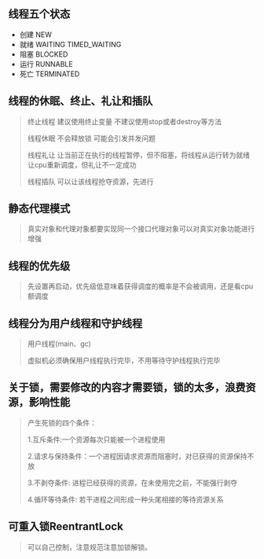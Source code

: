 ## 线程五个状态

- 创建 NEW
- 就绪 WAITING TIMED_WAITING
- 阻塞 BLOCKED
- 运行 RUNNABLE
- 死亡 TERMINATED

## 线程的休眠、终止、礼让和插队
> 终止线程 建议使用终止变量 不建议使用stop或者destroy等方法
> 
> 线程休眠 不会释放锁 可能会引发并发问题
> 
> 线程礼让 让当前正在执行的线程暂停，但不阻塞，将线程从运行转为就绪 让cpu重新调度，但礼让不一定成功
> 
> 线程插队 可以让该线程抢夺资源，先进行

## 静态代理模式
> 真实对象和代理对象都要实现同一个接口代理对象可以对真实对象功能进行增强


## 线程的优先级
> 先设置再启动，优先级低意味着获得调度的概率是不会被调用，还是看cpu额调度

## 线程分为用户线程和守护线程
> 用户线程(main、gc)
> 
> 虚拟机必须确保用户线程执行完毕，不用等待守护线程执行完毕

## 关于锁，需要修改的内容才需要锁，锁的太多，浪费资源，影响性能
> 产生死锁的四个条件：
> 
> 1.互斥条件:一个资源每次只能被一个进程使用
> 
> 2.请求与保持条件：一个进程因请求资源而阻塞时，对已获得的资源保持不放
> 
> 3.不剥夺条件: 进程已经获得的资源，在未使用完之前，不能强行剥夺
> 
> 4.循环等待条件: 若干进程之间形成一种头尾相接的等待资源关系
> 

## 可重入锁ReentrantLock
> 可以自己控制，注意规范注意加锁解锁。 